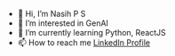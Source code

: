 - 👋 Hi, I’m Nasih P S
- 👀 I’m interested in GenAI
- 🌱 I’m currently learning Python, ReactJS
- 📫 How to reach me <a href="https://linkedin.com/in/nasihps" target="_blank">LinkedIn Profile</a>

<!---
nasih-ps/nasih-ps is a ✨ special ✨ repository because its `README.md` (this file) appears on your GitHub profile.
You can click the Preview link to take a look at your changes.
--->
